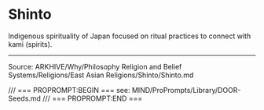 # Shinto

Indigenous spirituality of Japan focused on ritual practices to connect with kami (spirits).

---
Source: ARKHIVE/Why/Philosophy Religion and Belief Systems/Religions/East Asian Religions/Shinto/Shinto.md

/// === PROPROMPT:BEGIN ===
see: MIND/ProPrompts/Library/DOOR-Seeds.md
/// === PROPROMPT:END ===
